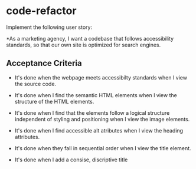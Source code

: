 # code-refactor

Implement the following user story:

*As a marketing agency, I want a codebase that follows accessibility standards, so that our own site is optimized for search engines.

## Acceptance Criteria

* It's done when the webpage meets accessibilty standards when I view the source code.

* It's done when I find the semantic HTML elements when I view the structure of the HTML elements.

* It's done when I find that the elements follow a logical structure independent of styling and positioning when I view the image elements.

* It's done when I find accessible alt atributes when I view the heading attributes.

* It's done when they fall in sequential order when I view the title element.

* It's done when I add a consise, discriptive title

